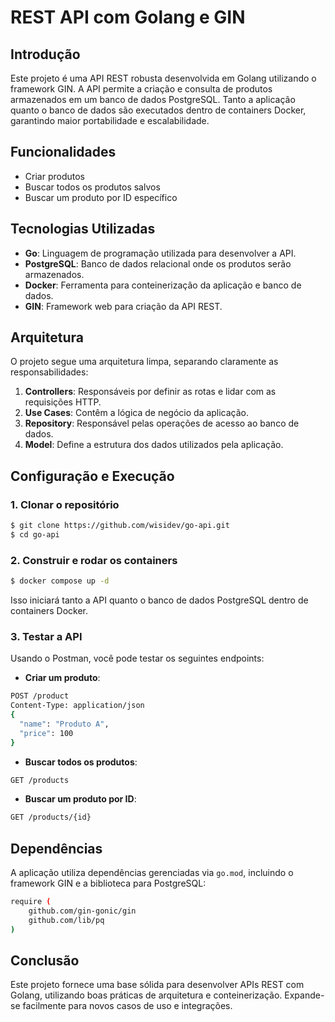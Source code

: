 # REST API com Golang e GIN

## Introdução

Este projeto é uma API REST robusta desenvolvida em Golang utilizando o framework GIN. A API permite a criação e consulta de produtos armazenados em um banco de dados PostgreSQL. Tanto a aplicação quanto o banco de dados são executados dentro de containers Docker, garantindo maior portabilidade e escalabilidade.

## Funcionalidades

- Criar produtos
- Buscar todos os produtos salvos
- Buscar um produto por ID específico

## Tecnologias Utilizadas

- **Go**: Linguagem de programação utilizada para desenvolver a API.
- **PostgreSQL**: Banco de dados relacional onde os produtos serão armazenados.
- **Docker**: Ferramenta para conteinerização da aplicação e banco de dados.
- **GIN**: Framework web para criação da API REST.

## Arquitetura

O projeto segue uma arquitetura limpa, separando claramente as responsabilidades:

1. **Controllers**: Responsáveis por definir as rotas e lidar com as requisições HTTP.
2. **Use Cases**: Contêm a lógica de negócio da aplicação.
3. **Repository**: Responsável pelas operações de acesso ao banco de dados.
4. **Model**: Define a estrutura dos dados utilizados pela aplicação.

## Configuração e Execução

### 1. Clonar o repositório

```sh
$ git clone https://github.com/wisidev/go-api.git
$ cd go-api
```

### 2. Construir e rodar os containers

```sh
$ docker compose up -d
```

Isso iniciará tanto a API quanto o banco de dados PostgreSQL dentro de containers Docker.

### 3. Testar a API

Usando o Postman, você pode testar os seguintes endpoints:

- **Criar um produto**:

```sh
POST /product
Content-Type: application/json
{
  "name": "Produto A",
  "price": 100
}
```

- **Buscar todos os produtos**:

```sh
GET /products
```

- **Buscar um produto por ID**:

```sh
GET /products/{id}
```

## Dependências

A aplicação utiliza dependências gerenciadas via `go.mod`, incluindo o framework GIN e a biblioteca para PostgreSQL:

```sh
require (
    github.com/gin-gonic/gin
    github.com/lib/pq
)
```

## Conclusão

Este projeto fornece uma base sólida para desenvolver APIs REST com Golang, utilizando boas práticas de arquitetura e conteinerização. Expande-se facilmente para novos casos de uso e integrações.

